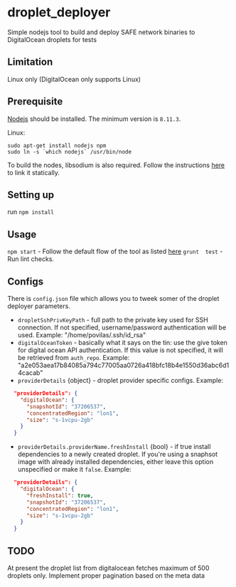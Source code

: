 # droplet_deployer

Simple nodejs tool to build and deploy SAFE network binaries to DigitalOcean droplets for tests

## Limitation

Linux only (DigitalOcean only supports Linux)

## Prerequisite

[Nodejs](https://nodejs.org/en/download/) should be installed. The minimum
version is `8.11.3`.

Linux:

```
sudo apt-get install nodejs npm
sudo ln -s `which nodejs` /usr/bin/node
```

To build the nodes, libsodium is also required. Follow the instructions
[here](../Documentation/Install%20libsodium%20for%20OS%20X%20or%20Linux.md) to
link it statically.

## Setting up

run `npm install`

## Usage

`npm start` - Follow the default flow of the tool as listed [here](script_flow.md)
`grunt  test` - Run lint checks.

## Configs

There is `config.json` file which allows you to tweek somer of the droplet
deployer parameters.

* `dropletSshPrivKeyPath` - full path to the private key used for SSH
  connection. If not specified, username/password authentication will be used.
  Example: "/home/povilas/.ssh/id_rsa"
* `digitalOceanToken` - basically what it says on the tin: use the give token
  for digital ocean API authentication. If this value is not specified, it will
  be retrieved from `auth_repo`.
  Example: "a2e053aea17b84085a794c77005aa0726a418bfc18b4e1550d36abc6d14cacab"
* `providerDetails` {object} - droplet provider specific configs.
  Example:

```json
  "providerDetails": {
    "digitalOcean": {
      "snapshotId": "37206537",
      "concentratedRegion": "lon1",
      "size": "s-1vcpu-2gb"
    }
  }
```
* `providerDetails.providerName.freshInstall` {bool} - if true install
  dependencies to a newly created droplet. If you're using a snaphsot image
  with already installed dependencies, either leave this option unspecified
  or make it `false`.
  Example:

```json
  "providerDetails": {
    "digitalOcean": {
      "freshInstall": true,
      "snapshotId": "37206537",
      "concentratedRegion": "lon1",
      "size": "s-1vcpu-2gb"
    }
  }
```

## TODO
  At present the droplet list from digitalocean fetches maximum of 500 droplets only.
  Implement proper pagination based on the meta data
